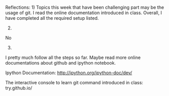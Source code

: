 Reflections:
1)
Topics this week that have been challenging part may be the usage of git.
I read the online documentation introduced in class.
Overall, I have completed all the required setup listed.

2)
No

3)
I pretty much follow all the steps so far.
Maybe read more online documentations about github and ipython notebook.

Ipython Documentation:
http://ipython.org/ipython-doc/dev/

The interactive console to learn git command introduced in class:
try.github.io/



